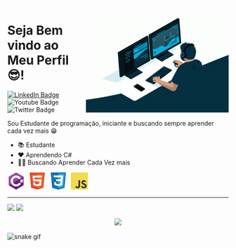 <img src = "coding.gif" width = "325px" align = "right">

# Seja Bem vindo ao Meu Perfil 😎!
  <div id="badges">
  <a href = "https://github.com/Matheuzin30">
    <img src="https://img.shields.io/badge/LinkedIn-blue?style=for-the-badge&logo=linkedin&logoColor=white" alt="LinkedIn Badge"/>
  </a>
  <img src="https://img.shields.io/badge/YouTube-red?style=for-the-badge&logo=youtube&logoColor=white" alt="Youtube Badge"/>
  <img src="https://img.shields.io/badge/Twitter-blue?style=for-the-badge&logo=twitter&logoColor=white" alt="Twitter Badge"/>
</div>

Sou Estudante de programação, iniciante e buscando sempre aprender cada vez mais 😁

- 📚 Estudante 
- ❤ Aprendendo C#
- 👩‍💻 Buscando Aprender Cada Vez mais

<div>
  <img src="https://github.com/devicons/devicon/blob/master/icons/csharp/csharp-original.svg" title="Csharp" alt="Csharp" width="40" height="40"/>&nbsp;
  <img src="https://github.com/devicons/devicon/blob/master/icons/html5/html5-original.svg" title="HTML5" alt="HTML" width="40" height="40"/>&nbsp;
  <img src="https://github.com/devicons/devicon/blob/master/icons/css3/css3-original.svg" title="CSS3" alt="CSS" width="40" height="40"/>&nbsp;
  <img src="https://github.com/devicons/devicon/blob/master/icons/javascript/javascript-original.svg" title="JavaScript" alt="JavaScript" width="40" height="40"/>&nbsp;
</div>

---


<div align = "left">
<img height = "200em" src="https://github-readme-stats.vercel.app/api/top-langs/?username=Matheuzin30&show_icons=false&theme=tokyonight&count_private=true"/>
<img height = "200em" src="https://github-readme-stats.vercel.app/api?username=Matheuzin30&show_icons=true&show_icons=false&theme=tokyonight&count_private=true" />
  
<p align="center">   <img alingn="center" src="https://profile-counter.glitch.me/Matheuzin30/count.svg" /></p>  
  
![snake gif](https://github.com/Matheuzin30/Formandodev/blob/output/github-contribution-grid-snake.svg)
  
</div>
